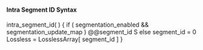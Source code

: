 #### Intra Segment ID Syntax

<div class="syntax">
intra_segment_id( ) {
    if ( segmentation_enabled && segmentation_update_map )
        @@segment_id                                                     S
    else
        segment_id = 0
    Lossless = LosslessArray[ segment_id ]
}
</div>

